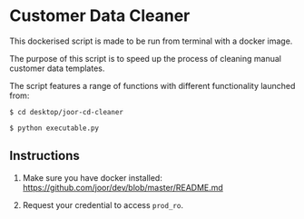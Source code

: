# Customer Data Cleaner

This dockerised script is made to be run from terminal with a docker image.

The purpose of this script is to speed up the process of cleaning manual customer data templates.

The script features a range of functions with different functionality launched from:

```
$ cd desktop/joor-cd-cleaner

$ python executable.py
```

## Instructions

1. Make sure you have docker installed: https://github.com/joor/dev/blob/master/README.md

2. Request your credential to access `prod_ro`.

